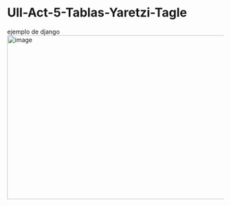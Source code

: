 # Ull-Act-5-Tablas-Yaretzi-Tagle
ejemplo de django
<img width="1026" height="382" alt="image" src="https://github.com/user-attachments/assets/031ff1d6-14b8-49f1-8d4a-1a9888feb81c" />
